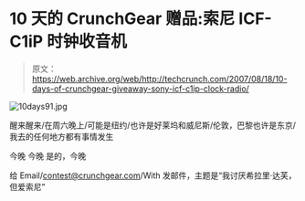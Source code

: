 # 10 天的 CrunchGear 赠品:索尼 ICF-C1iP 时钟收音机

> 原文：<https://web.archive.org/web/http://techcrunch.com/2007/08/18/10-days-of-crunchgear-giveaway-sony-icf-c1ip-clock-radio/>

![10days91.jpg](img/09861e83bbdec4390db53370cbc7ce1c.png)

醒来醒来/在周六晚上/可能是纽约/也许是好莱坞和威尼斯/伦敦，巴黎也许是东京/我去的任何地方都有事情发生

今晚
今晚
是的，今晚

给 Email/contest@crunchgear.com/With 发邮件，主题是“我讨厌希拉里·达芙，但爱索尼”